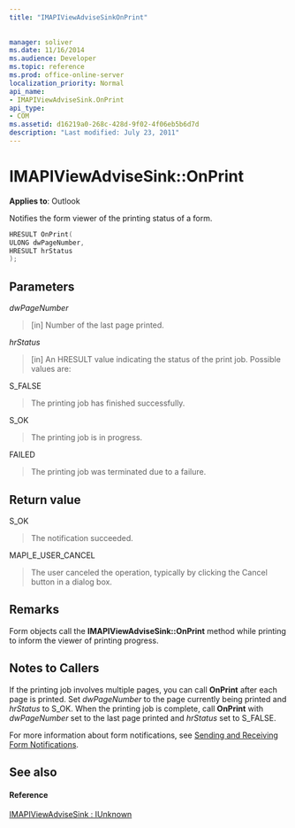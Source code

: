 ```yaml
---
title: "IMAPIViewAdviseSinkOnPrint"
 
 
manager: soliver
ms.date: 11/16/2014
ms.audience: Developer
ms.topic: reference
ms.prod: office-online-server
localization_priority: Normal
api_name:
- IMAPIViewAdviseSink.OnPrint
api_type:
- COM
ms.assetid: d16219a0-268c-428d-9f02-4f06eb5b6d7d
description: "Last modified: July 23, 2011"
---
```


# IMAPIViewAdviseSink::OnPrint

  
  
**Applies to**: Outlook 
  
Notifies the form viewer of the printing status of a form.
  
```cpp
HRESULT OnPrint(
ULONG dwPageNumber,
HRESULT hrStatus
);
```

## Parameters

 _dwPageNumber_
  
> [in] Number of the last page printed.
    
 _hrStatus_
  
> [in] An HRESULT value indicating the status of the print job. Possible values are:
    
S_FALSE 
  
> The printing job has finished successfully.
    
S_OK 
  
> The printing job is in progress.
    
FAILED 
  
> The printing job was terminated due to a failure.
    
## Return value

S_OK 
  
> The notification succeeded.
    
MAPI_E_USER_CANCEL 
  
> The user canceled the operation, typically by clicking the Cancel button in a dialog box. 
    
## Remarks

Form objects call the **IMAPIViewAdviseSink::OnPrint** method while printing to inform the viewer of printing progress. 
  
## Notes to Callers

If the printing job involves multiple pages, you can call **OnPrint** after each page is printed. Set  _dwPageNumber_ to the page currently being printed and  _hrStatus_ to S_OK. When the printing job is complete, call **OnPrint** with  _dwPageNumber_ set to the last page printed and  _hrStatus_ set to S_FALSE. 
  
For more information about form notifications, see [Sending and Receiving Form Notifications](sending-and-receiving-form-notifications.md).
  
## See also

#### Reference

[IMAPIViewAdviseSink : IUnknown](imapiviewadvisesinkiunknown.md)

